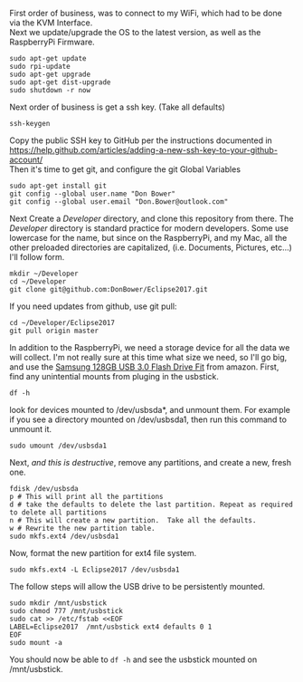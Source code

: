 First order of business, was to connect to my WiFi, which had to be done via the KVM Interface. <br />
Next we update/upgrade the OS to the latest version, as well as the RaspberryPi Firmware.  <br />

```
sudo apt-get update
sudo rpi-update
sudo apt-get upgrade
sudo apt-get dist-upgrade
sudo shutdown -r now
```

Next order of business is get a ssh key. (Take all defaults)

```
ssh-keygen
```

Copy the public SSH key to GitHub per the instructions documented in https://help.github.com/articles/adding-a-new-ssh-key-to-your-github-account/<br>
Then it's time to get git, and configure the git Global Variables <br />

```
sudo apt-get install git
git config --global user.name "Don Bower"
git config --global user.email "Don.Bower@outlook.com"
```

Next Create a *Developer* directory, and clone this repository from there.  The *Developer* directory is standard practice for modern developers. Some use lowercase for the name, but since on the RaspberryPi, and my Mac, all the other preloaded directories are capitalized, (i.e. Documents, Pictures, etc...) I'll follow form. <br />

```
mkdir ~/Developer
cd ~/Developer
git clone git@github.com:DonBower/Eclipse2017.git
```

If you need updates from github, use git pull:

```
cd ~/Developer/Eclipse2017
git pull origin master
```

In addition to the RaspberryPi, we need a storage device for all the data we will collect.
I'm not really sure at this time what size we need, so I'll go big, and use the [Samsung 128GB USB 3.0 Flash Drive Fit](https://www.amazon.com/Samsung-128GB-Flash-MUF-128BB-AM/dp/B017DH3O5A) from amazon.
First, find any unintential mounts from pluging in the usbstick.

  ```
  df -h
  ```

look for devices mounted to /dev/usbsda*, and unmount them.  For example if you see a directory mounted on /dev/usbsda1, then run this command to unmount it.

  ```
  sudo umount /dev/usbsda1
  ```

Next, *and this is destructive*, remove any partitions, and create a new, fresh one.

  ```
  fdisk /dev/usbsda
  p # This will print all the partitions
  d # take the defaults to delete the last partition. Repeat as required to delete all partitions
  n # This will create a new partition.  Take all the defaults.
  w # Rewrite the new partition table.
  sudo mkfs.ext4 /dev/usbsda1
  ```

Now, format the new partition for ext4 file system.

  ```
  sudo mkfs.ext4 -L Eclipse2017 /dev/usbsda1
  ```

The follow steps will allow the USB drive to be persistently mounted.

```
sudo mkdir /mnt/usbstick
sudo chmod 777 /mnt/usbstick
sudo cat >> /etc/fstab <<EOF
LABEL=Eclipse2017  /mnt/usbstick ext4 defaults 0 1
EOF
sudo mount -a
```

You should now be able to `df -h` and see the usbstick mounted on /mnt/usbstick.
